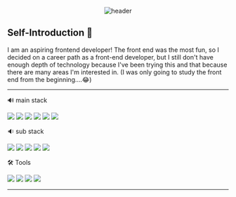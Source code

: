 <div align=center> 

![header](https://capsule-render.vercel.app/api?type=waving&color=000&height=400&text=Welcome&animation=fadeIn&fontSize=60&fontAlignY=38&fontColor=FFF&desc=I'm%20FelixAhn)
</div>

## Self-Introduction 👋 

I am an aspiring frontend developer! The front end was the most fun, so I decided on a career path as a
front-end developer, but I still don't have enough depth of technology because I've been trying this and
that because there are many areas I'm interested in. (I was only going to study the front end from the
beginning....😂)


---
🔊 main stack

<img src="https://img.shields.io/badge/HTML5-E34F26?style=flat-square&logo=HTML5&logoColor=white"/> <img src="https://img.shields.io/badge/CSS3-1572B6?style=flat-square&logo=CSS3&logoColor=white"/> <img src="https://img.shields.io/badge/JavaScript-F7DF1E?style=flat-square&logo=JavaScript&logoColor=white"/> <img src="https://img.shields.io/badge/React-61DAFB?style=flat-square&logo=React&logoColor=white"/> <img src="https://img.shields.io/badge/ts-node-3178C6?style=flat-square&logo=ts-node&logoColor=white"/>  <img src="https://img.shields.io/badge/Next.js-000000?style=flat-square&logo=Next.js&logoColor=white"/> 

🔉 sub stack

<img src="https://img.shields.io/badge/Python-3766AB?style=flat-square&logo=Python&logoColor=white"/> <img src="https://img.shields.io/badge/FastAPI-009688?style=flat-square&logo=FastAPI&logoColor=white"/> <img src="https://img.shields.io/badge/MySQL-4479A1?style=flat-square&logo=MySQL&logoColor=white"/> <img src="https://img.shields.io/badge/MongoDB-47A248?style=flat-square&logo=MongoDB&logoColor=white"/> <img src="https://img.shields.io/badge/TensorFlow-FF6F00?style=flat-square&logo=TensorFlow&logoColor=white"/>


🛠️ Tools 

 <img src="https://img.shields.io/badge/Visual Studio Code-007ACC?style=flat-square&logo=Visual Studio Code&logoColor=white"/> <img src="https://img.shields.io/badge/GitHub-181717?style=flat-square&logo=GitHub&logoColor=white"/> <img src="https://img.shields.io/badge/Anaconda-44A833?style=flat-square&logo=Anaconda&logoColor=white"/> <img src="https://img.shields.io/badge/Figma-F24E1E?style=flat-square&logo=Figma&logoColor=white"/>
 
---
